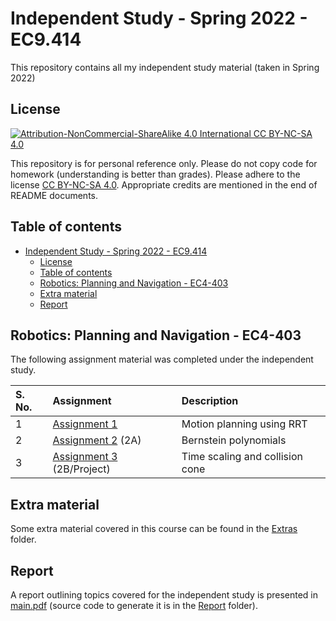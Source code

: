 # Independent Study - Spring 2022 - EC9.414

This repository contains all my independent study material (taken in Spring 2022)

## License

[![Attribution-NonCommercial-ShareAlike 4.0 International CC BY-NC-SA 4.0](https://mirrors.creativecommons.org/presskit/buttons/88x31/svg/by-nc-sa.svg)](https://creativecommons.org/licenses/by-nc-sa/4.0/)

This repository is for personal reference only. Please do not copy code for homework (understanding is better than grades). Please adhere to the license [CC BY-NC-SA 4.0](https://creativecommons.org/licenses/by-nc-sa/4.0/legalcode). Appropriate credits are mentioned in the end of README documents.

## Table of contents

- [Independent Study - Spring 2022 - EC9.414](#independent-study---spring-2022---ec9414)
    - [License](#license)
    - [Table of contents](#table-of-contents)
    - [Robotics: Planning and Navigation - EC4-403](#robotics-planning-and-navigation---ec4-403)
    - [Extra material](#extra-material)
    - [Report](#report)

## Robotics: Planning and Navigation - EC4-403

The following assignment material was completed under the independent study.

| S. No. | Assignment | Description |
| :--- | :---- | :----- |
| 1 | [Assignment 1](./assignment1-over-9000/README.md) | Motion planning using RRT |
| 2 | [Assignment 2](./assignment-two-TheProjectsGuy/README.md) (2A) | Bernstein polynomials |
| 3 | [Assignment 3](./assignment-2b-over-9000/README.md) (2B/Project) | Time scaling and collision cone |

## Extra material

Some extra material covered in this course can be found in the [Extras](./Extras/) folder.

## Report

A report outlining topics covered for the independent study is presented in [main.pdf](./Report/latex/main.pdf) (source code to generate it is in the [Report](./Report/) folder).
